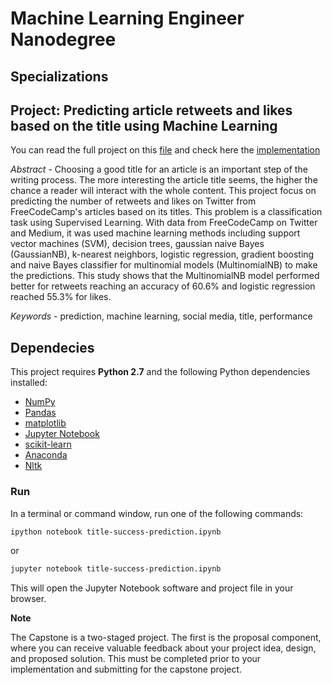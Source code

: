# Machine Learning Engineer Nanodegree
## Specializations
## Project: Predicting article retweets and likes based on the title using Machine Learning

You can read the full project on this [file](https://github.com/flaviohenriquecbc/machine-learning-capstone-project/blob/master/final-report.pdf) and check here the [implementation](https://github.com/flaviohenriquecbc/machine-learning-capstone-project/blob/master/title-success-prediction.ipynb)

*Abstract* - Choosing a good title for an article is an important step of the writing process. The more interesting the article title seems, the higher the chance a reader will interact with the whole content. This project focus on predicting the number of retweets and likes on Twitter from FreeCodeCamp's articles based on its titles. This problem is a classification task using Supervised Learning. With data from FreeCodeCamp on Twitter and Medium, it was used machine learning methods including support vector machines (SVM), decision trees, gaussian naive Bayes (GaussianNB), k-nearest neighbors, logistic regression, gradient boosting and naive Bayes classifier for multinomial models (MultinomialNB) to make the predictions. This study shows that the MultinomialNB model performed better for retweets reaching an accuracy of 60.6% and logistic regression reached 55.3% for likes.

*Keywords* - prediction, machine learning, social media, title, performance

## Dependecies

This project requires **Python 2.7** and the following Python dependencies installed:

- [NumPy](http://www.numpy.org/)
- [Pandas](http://pandas.pydata.org)
- [matplotlib](http://matplotlib.org/)
- [Jupyter Notebook](http://ipython.org/notebook.html)
- [scikit-learn](http://scikit-learn.org/stable/)
- [Anaconda](http://continuum.io/downloads)
- [Nltk](https://www.nltk.org/install.html)

### Run

In a terminal or command window, run one of the following commands:

```bash
ipython notebook title-success-prediction.ipynb
```  
or
```bash
jupyter notebook title-success-prediction.ipynb
```

This will open the Jupyter Notebook software and project file in your browser.


**Note**

The Capstone is a two-staged project. The first is the proposal component, where you can receive valuable feedback about your project idea, design, and proposed solution. This must be completed prior to your implementation and submitting for the capstone project. 
